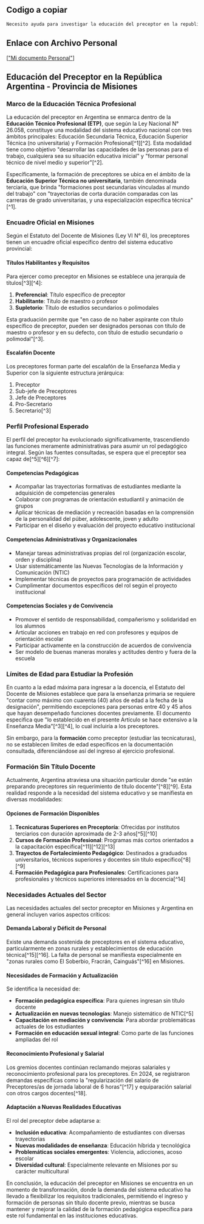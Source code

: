 ## Codigo a copiar
```txt
Necesito ayuda para investigar la educación del preceptor en la republica argentina, especificamente en la provincia de misiones. Dentro de que rama de la educación tecnica se encuentra, cual es el encuadre oficial, que se espera del perfil, hasta que edad es posible estudiar esta profesion, cuáles son las necesidades actuales. Recuerda que actualmente se están preparando preceptores sin requerimiento de titulo docente.
```

## Enlace con Archivo Personal
[["Mi documento Personal"](https://docs.google.com/document/d/12f1oiIMKV6s8IUjHXUrD6pobxM0o0niY-tW9cwAnSnY/edit?usp=sharing)]


## Educación del Preceptor en la República Argentina - Provincia de Misiones

### Marco de la Educación Técnica Profesional

La educación del preceptor en Argentina se enmarca dentro de la **Educación Técnico Profesional (ETP)**, que según la Ley Nacional N° 26.058, constituye una modalidad del sistema educativo nacional con tres ámbitos principales: Educación Secundaria Técnica, Educación Superior Técnica (no universitaria) y Formación Profesional[^1][^2]. Esta modalidad tiene como objetivo "desarrollar las capacidades de las personas para el trabajo, cualquiera sea su situación educativa inicial" y "formar personal técnico de nivel medio y superior"[^2].

Específicamente, la formación de preceptores se ubica en el ámbito de la **Educación Superior Técnica no universitaria**, también denominada terciaria, que brinda "formaciones post secundarias vinculadas al mundo del trabajo" con "trayectorias de corta duración comparadas con las carreras de grado universitarias, y una especialización específica técnica"[^1].

### Encuadre Oficial en Misiones

Según el Estatuto del Docente de Misiones (Ley VI N° 6), los preceptores tienen un encuadre oficial específico dentro del sistema educativo provincial:

#### Títulos Habilitantes y Requisitos

Para ejercer como preceptor en Misiones se establece una jerarquía de títulos[^3][^4]:

1. **Preferencial**: Título específico de preceptor
2. **Habilitante**: Título de maestro o profesor
3. **Supletorio**: Título de estudios secundarios o polimodales

Esta graduación permite que "en caso de no haber aspirante con título específico de preceptor, pueden ser designados personas con título de maestro o profesor y en su defecto, con título de estudio secundario o polimodal"[^3].

#### Escalafón Docente

Los preceptores forman parte del escalafón de la Enseñanza Media y Superior con la siguiente estructura jerárquica:

1. Preceptor
2. Sub-jefe de Preceptores
3. Jefe de Preceptores
4. Pro-Secretario
5. Secretario[^3]

### Perfil Profesional Esperado

El perfil del preceptor ha evolucionado significativamente, trascendiendo las funciones meramente administrativas para asumir un rol pedagógico integral. Según las fuentes consultadas, se espera que el preceptor sea capaz de[^5][^6][^7]:

#### Competencias Pedagógicas

- Acompañar las trayectorias formativas de estudiantes mediante la adquisición de competencias generales
- Colaborar con programas de orientación estudiantil y animación de grupos
- Aplicar técnicas de mediación y recreación basadas en la comprensión de la personalidad del púber, adolescente, joven y adulto
- Participar en el diseño y evaluación del proyecto educativo institucional


#### Competencias Administrativas y Organizacionales

- Manejar tareas administrativas propias del rol (organización escolar, orden y disciplina)
- Usar sistemáticamente las Nuevas Tecnologías de la Información y Comunicación (NTIC)
- Implementar técnicas de proyectos para programación de actividades
- Cumplimentar documentos específicos del rol según el proyecto institucional


#### Competencias Sociales y de Convivencia

- Promover el sentido de responsabilidad, compañerismo y solidaridad en los alumnos
- Articular acciones en trabajo en red con profesores y equipos de orientación escolar
- Participar activamente en la construcción de acuerdos de convivencia
- Ser modelo de buenas maneras morales y actitudes dentro y fuera de la escuela


### Límites de Edad para Estudiar la Profesión

En cuanto a la edad máxima para ingresar a la docencia, el Estatuto del Docente de Misiones establece que para la enseñanza primaria se requiere "contar como máximo con cuarenta (40) años de edad a la fecha de la designación", permitiendo excepciones para personas entre 40 y 45 años que hayan desempeñado funciones docentes previamente. El documento especifica que "lo establecido en el presente Artículo se hace extensivo a la Enseñanza Media"[^3][^4], lo cual incluiría a los preceptores.

Sin embargo, para la **formación** como preceptor (estudiar las tecnicaturas), no se establecen límites de edad específicos en la documentación consultada, diferenciándose así del ingreso al ejercicio profesional.

### Formación Sin Título Docente

Actualmente, Argentina atraviesa una situación particular donde "se están preparando preceptores sin requerimiento de título docente"[^8][^9]. Esta realidad responde a la necesidad del sistema educativo y se manifiesta en diversas modalidades:

#### Opciones de Formación Disponibles

1. **Tecnicaturas Superiores en Preceptoría**: Ofrecidas por institutos terciarios con duración aproximada de 2-3 años[^5][^10]
2. **Cursos de Formación Profesional**: Programas más cortos orientados a la capacitación específica[^11][^12][^13]
3. **Trayectos de Fortalecimiento Pedagógico**: Destinados a graduados universitarios, técnicos superiores y docentes sin título específico[^8][^9]
4. **Formación Pedagógica para Profesionales**: Certificaciones para profesionales y técnicos superiores interesados en la docencia[^14]

### Necesidades Actuales del Sector

Las necesidades actuales del sector preceptor en Misiones y Argentina en general incluyen varios aspectos críticos:

#### Demanda Laboral y Déficit de Personal

Existe una demanda sostenida de preceptores en el sistema educativo, particularmente en zonas rurales y establecimientos de educación técnica[^15][^16]. La falta de personal se manifiesta especialmente en "zonas rurales como El Soberbio, Fracrán, Cainguás"[^16] en Misiones.

#### Necesidades de Formación y Actualización

Se identifica la necesidad de:

- **Formación pedagógica específica**: Para quienes ingresan sin título docente
- **Actualización en nuevas tecnologías**: Manejo sistemático de NTIC[^5]
- **Capacitación en mediación y convivencia**: Para abordar problemáticas actuales de los estudiantes
- **Formación en educación sexual integral**: Como parte de las funciones ampliadas del rol


#### Reconocimiento Profesional y Salarial

Los gremios docentes continúan reclamando mejoras salariales y reconocimiento profesional para los preceptores. En 2024, se registraron demandas específicas como la "regularización del salario de Preceptores/as de jornada laboral de 6 horas"[^17] y equiparación salarial con otros cargos docentes[^18].

#### Adaptación a Nuevas Realidades Educativas

El rol del preceptor debe adaptarse a:

- **Inclusión educativa**: Acompañamiento de estudiantes con diversas trayectorias
- **Nuevas modalidades de enseñanza**: Educación híbrida y tecnológica
- **Problemáticas sociales emergentes**: Violencia, adicciones, acoso escolar
- **Diversidad cultural**: Especialmente relevante en Misiones por su carácter multicultural

En conclusión, la educación del preceptor en Misiones se encuentra en un momento de transformación, donde la demanda del sistema educativo ha llevado a flexibilizar los requisitos tradicionales, permitiendo el ingreso y formación de personas sin título docente previo, mientras se busca mantener y mejorar la calidad de la formación pedagógica específica para este rol fundamental en las instituciones educativas.



